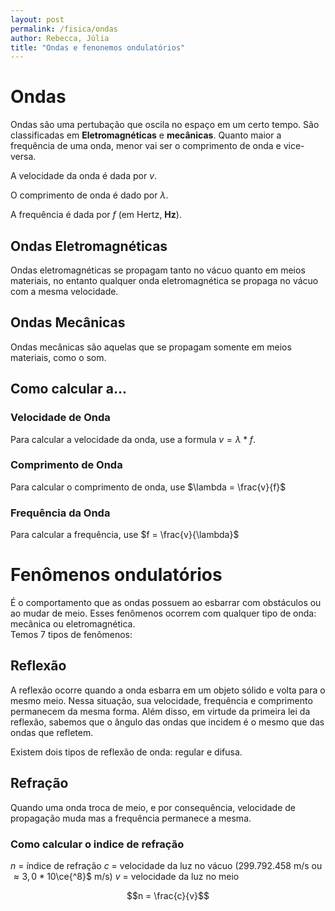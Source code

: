 ```yaml
---
layout: post
permalink: /fisica/ondas
author: Rebecca, Júlia
title: "Ondas e fenonemos ondulatórios"
---
```


# Ondas
Ondas são uma pertubação que oscila no espaço em um certo tempo. São classificadas em **Eletromagnéticas** e **mecânicas**.
Quanto maior a frequência de uma onda, menor vai ser o comprimento de onda e vice-versa.

A velocidade da onda é dada por $v$.

O comprimento de onda é dado por $\lambda$.

A frequência é dada por $f$ (em Hertz, **Hz**).

## Ondas Eletromagnéticas
Ondas eletromagnéticas se propagam tanto no vácuo quanto em meios materiais, no entanto qualquer onda eletromagnética se propaga no vácuo com a mesma velocidade. 

## Ondas Mecânicas
Ondas mecânicas são aquelas que se propagam somente em meios materiais, como o som.

## Como calcular a...
### Velocidade de Onda
Para calcular a velocidade da onda, use a formula $v = \lambda * f$.

### Comprimento de Onda
Para calcular o comprimento de onda, use $\lambda = \frac{v}{f}$

### Frequência da Onda
Para calcular a frequência, use $f = \frac{v}{\lambda}$

# Fenômenos ondulatórios
É o comportamento que as ondas possuem ao esbarrar com obstáculos ou ao mudar de meio. Esses fenômenos ocorrem com qualquer tipo de onda: mecânica ou eletromagnética.  
Temos 7 tipos de fenômenos:

## Reflexão
A reflexão ocorre quando a onda esbarra em um objeto sólido e volta para o mesmo meio. Nessa situação, sua velocidade, frequência e comprimento permanecem da mesma forma. Além disso, em virtude da primeira lei da reflexão, sabemos que o ângulo das ondas que incidem é o mesmo que das ondas que refletem.

Existem dois tipos de reflexão de onda: regular e difusa.

## Refração
Quando uma onda troca de meio, e por consequência, velocidade de propagação muda mas a frequência permanece a mesma. 

### Como calcular o indice de refração
$n$ = índice de refração
$c$ = velocidade da luz no vácuo (299.792.458 m/s ou $\approx 3,0 * 10$\ce{^8}$ m/s)
$v$ = velocidade da luz no meio

$$n = \frac{c}{v}$$
